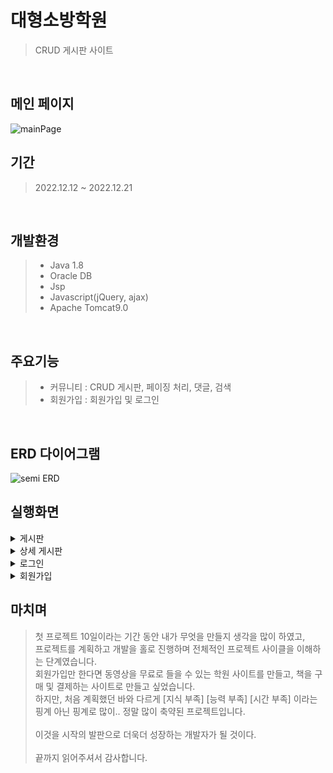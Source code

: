 # 대형소방학원
> CRUD 게시판 사이트

<br>

## 메인 페이지

![mainPage](https://user-images.githubusercontent.com/114133335/224046453-37faf88b-b1b8-4c60-a677-06aacb2f9e46.jpg)
<br>

## 기간
> 2022.12.12 ~ 2022.12.21
<br>

## 개발환경
> * Java 1.8
> * Oracle DB
> * Jsp
> * Javascript(jQuery, ajax)
> * Apache Tomcat9.0
<br>

## 주요기능
> * 커뮤니티 : CRUD 게시판, 페이징 처리, 댓글, 검색
> * 회원가입 : 회원가입 및 로그인
<br>

## ERD 다이어그램

![semi ERD](https://user-images.githubusercontent.com/114133335/224040423-f6ae1c51-f780-4454-98f9-4e4a5046c48b.JPG)
<br>

## 실행화면
<details>
<summary>게시판</summary>

<!--summary 아래 빈칸 공백 두고 내용을 적는공간-->
![boardListPage](https://user-images.githubusercontent.com/114133335/224043093-e6847ad8-c117-4b9f-92f7-643469e18d6a.jpg)

</details>

<details>
<summary>상세 게시판</summary>

<!--summary 아래 빈칸 공백 두고 내용을 적는공간-->
![readPage](https://user-images.githubusercontent.com/114133335/224043144-e4d53eb4-1c02-4b1b-a285-1e1fc9329138.jpg)

</details>

<details>
<summary>로그인</summary>

<!--summary 아래 빈칸 공백 두고 내용을 적는공간-->
![loginPage](https://user-images.githubusercontent.com/114133335/224045748-aaf92920-35eb-4428-be18-f4dd3f53239d.jpg)

</details>

<details>
<summary>회원가입</summary>

<!--summary 아래 빈칸 공백 두고 내용을 적는공간-->
![signPage](https://user-images.githubusercontent.com/114133335/224045760-064636bf-3568-40d3-bc6e-07f8469317bc.jpg)

</details>


## 마치며
> 첫 프로젝트 10일이라는 기간 동안 내가 무엇을 만들지 생각을 많이 하였고, <br>프로젝트를 계획하고 개발을 홀로 진행하며 전체적인 프로젝트 사이클을 이해하는 단계였습니다.<br>
> 회원가입만 한다면 동영상을 무료로 들을 수 있는 학원 사이트를 만들고, 책을 구매 및 결제하는 사이트로 만들고 싶었습니다.<br>
> 하지만, 처음 계획했던 바와 다르게 [지식 부족] [능력 부족] [시간 부족] 이라는 핑계 아닌 핑계로 많이.. 정말 많이 축약된 프로젝트입니다.<br>
> <br>
> 이것을 시작의 발판으로 더욱더 성장하는 개발자가 될 것이다.<br>
> <br>
> 끝까지 읽어주셔서 감사합니다.<br>
